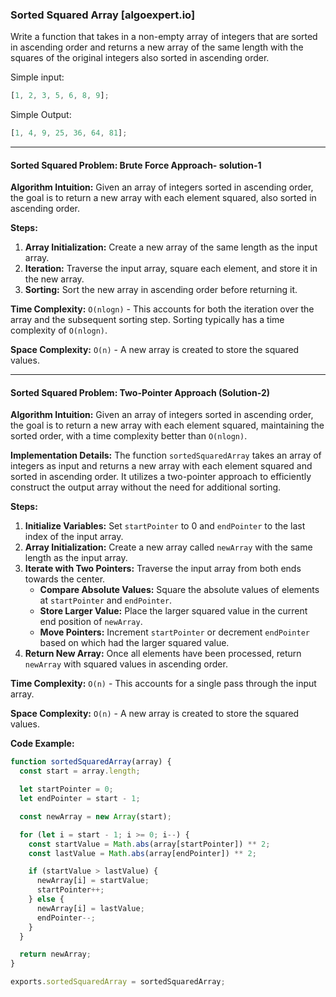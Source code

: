 ### Sorted Squared Array [algoexpert.io]

Write a function that takes in a non-empty array of integers that are sorted
in ascending order and returns a new array of the same length with the squares
of the original integers also sorted in ascending order.

Simple input:

```javascript
[1, 2, 3, 5, 6, 8, 9];
```

Simple Output:

```javascript
[1, 4, 9, 25, 36, 64, 81];
```

---

#### Sorted Squared Problem: Brute Force Approach- solution-1

**Algorithm Intuition:**
Given an array of integers sorted in ascending order, the goal is to return a new array with each element squared, also sorted in ascending order.

**Steps:**

1. **Array Initialization:** Create a new array of the same length as the input array.
2. **Iteration:** Traverse the input array, square each element, and store it in the new array.
3. **Sorting:** Sort the new array in ascending order before returning it.

**Time Complexity:** `O(nlogn)` - This accounts for both the iteration over the array and the subsequent sorting step. Sorting typically has a time complexity of `O(nlogn)`.

**Space Complexity:** `O(n)` - A new array is created to store the squared values.

---

#### Sorted Squared Problem: Two-Pointer Approach (Solution-2)

**Algorithm Intuition:**
Given an array of integers sorted in ascending order, the goal is to return a new array with each element squared, maintaining the sorted order, with a time complexity better than `O(nlogn)`.

**Implementation Details:**
The function `sortedSquaredArray` takes an array of integers as input and returns a new array with each element squared and sorted in ascending order. It utilizes a two-pointer approach to efficiently construct the output array without the need for additional sorting.

**Steps:**

1. **Initialize Variables:** Set `startPointer` to 0 and `endPointer` to the last index of the input array.
2. **Array Initialization:** Create a new array called `newArray` with the same length as the input array.
3. **Iterate with Two Pointers:** Traverse the input array from both ends towards the center.
   - **Compare Absolute Values:** Square the absolute values of elements at `startPointer` and `endPointer`.
   - **Store Larger Value:** Place the larger squared value in the current end position of `newArray`.
   - **Move Pointers:** Increment `startPointer` or decrement `endPointer` based on which had the larger squared value.
4. **Return New Array:** Once all elements have been processed, return `newArray` with squared values in ascending order.

**Time Complexity:** `O(n)` - This accounts for a single pass through the input array.

**Space Complexity:** `O(n)` - A new array is created to store the squared values.

**Code Example:**

```javascript
function sortedSquaredArray(array) {
  const start = array.length;

  let startPointer = 0;
  let endPointer = start - 1;

  const newArray = new Array(start);

  for (let i = start - 1; i >= 0; i--) {
    const startValue = Math.abs(array[startPointer]) ** 2;
    const lastValue = Math.abs(array[endPointer]) ** 2;

    if (startValue > lastValue) {
      newArray[i] = startValue;
      startPointer++;
    } else {
      newArray[i] = lastValue;
      endPointer--;
    }
  }

  return newArray;
}

exports.sortedSquaredArray = sortedSquaredArray;
```
